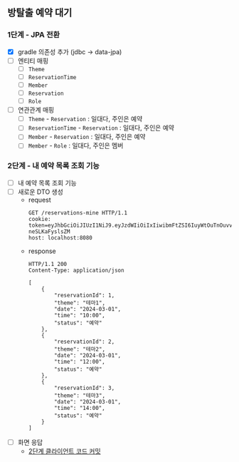 ## 방탈출 예약 대기

### 1단계 - JPA 전환
- [x] gradle 의존성 추가 (jdbc -> data-jpa)
- [ ] 엔티티 매핑
  - [ ] `Theme`
  - [ ] `ReservationTime`
  - [ ] `Member`
  - [ ] `Reservation`
  - [ ] `Role`
- [ ] 연관관계 매핑
  - [ ] `Theme` - `Reservation` : 일대다, 주인은 예약
  - [ ] `ReservationTime` - `Reservation` : 일대다, 주인은 예약
  - [ ] `Member` - `Reservation` : 일대다, 주인은 예약
  - [ ] `Member` - `Role` : 일대다, 주인은 멤버

### 2단계 - 내 예약 목록 조회 기능
- [ ] 내 예약 목록 조회 기능
- [ ] 새로운 DTO 생성
  - request
    ```
    GET /reservations-mine HTTP/1.1
    cookie: token=eyJhbGciOiJIUzI1NiJ9.eyJzdWIiOiIxIiwibmFtZSI6IuyWtOuTnOuvvCIsInJvbGUiOiJBRE1JTiJ9.vcK93ONRQYPFCxT5KleSM6b7cl1FE-neSLKaFyslsZM
    host: localhost:8080    
    ```
  - response
    ```
    HTTP/1.1 200 
    Content-Type: application/json
    
    [
        {
            "reservationId": 1,
            "theme": "테마1",
            "date": "2024-03-01",
            "time": "10:00",
            "status": "예약"
        },
        {
            "reservationId": 2,
            "theme": "테마2",
            "date": "2024-03-01",
            "time": "12:00",
            "status": "예약"
        },
        {
            "reservationId": 3,
            "theme": "테마3",
            "date": "2024-03-01",
            "time": "14:00",
            "status": "예약"
        }
    ]
    ```
- [ ] 화면 응답
  - [2단계 클라이언트 코드 커밋](https://github.com/woowacourse/spring-roomescape-member/commit/849391b31f2dfa359e851e95f5f2a64e21650cc8)
